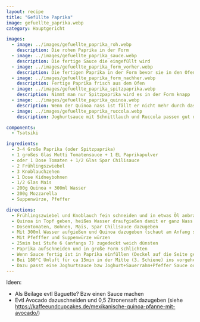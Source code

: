 ```yaml
---
layout: recipe
title: "Gefüllte Paprika"
image: gefuellte_paprika.webp
category: Hauptgericht

images:
  - image: ../images/gefuellte_paprika_roh.webp
    description: Die rohen Paprika in der Form
  - image: ../images/gefuellte_paprika_sauce.webp
    description: Die fertige Sauce die eingefüllt wird
  - image: ../images/gefuellte_paprika_form_vorher.webp
    description: Die fertigen Paprika in der Form bevor sie in den Ofen kommen
  - image: ../images/gefuellte_paprika_form_nachher.webp
    description: Fertige Paprika frisch aus dem Ofen
  - image: ../images/gefuellte_paprika_spitzpaprika.webp
    description: Nimmt man nur Spitzpaprika wird es in der Form knapp
  - image: ../images/gefuellte_paprika_quinoa.webp
    description: Wenn der Quinoa nass ist fällt er nicht mehr durch das Sieb
  - image: ../images/gefuellte_paprika_ruccola.webp
    description: Joghurtsauce mit Schnittlauch und Ruccola passen gut dazu

components:
  - Tsatsiki

ingredients:
  - 3-4 Große Paprika (oder Spitzpaprika)
  - 1 großes Glas Mutti Tomatensauce + 1 EL Paprikapulver
  - oder 1 Dose Tomaten + 1/2 Glas Spar Chilisauce
  - 2 Frühlingszwiebel
  - 3 Knoblauchzehen
  - 1 Dose Kidneybohnen
  - 1/2 Glas Mais
  - 200g Quinoa + 300ml Wasser
  - 200g Mozzarella
  - Suppenwürze, Pfeffer

directions:
  - Frühlingszwiebel und Knoblauch fein schneiden und in etwas Öl anbraten
  - Quinoa in Topf geben, heißes Wasser draufgießen damit er ganz Nass ist. Danach in Sieb gießen und darin gut mit heißem Wasser abwaschen (solang er noch nicht nass ist, fällt er evtl durchs Sieb)
  - Dosentomaten, Bohnen, Mais, Spar Chilisauce dazugeben
  - Mit 300ml Wasser aufgießen und Quinoa dazugeben (schaut am Anfang sehr flüssig aus aber saugt sich mit der Zeit voll)
  - Mit Pfefffer und Suppenwürze würzen
  - 25min bei Stufe 6 (anfangs 7) zugedeckt weich dünsten
  - Paprika aufschneiden und in große Form schlichten
  - Wenn Sauce fertig ist in Paprika einfüllen (Deckel auf die Seite geben) und mit geschnittenem Mozzarella bedecken
  - Bei 180°C Umluft für ca 15min in der Mitte (3. Schiene) ins vorgeheizte Backrohr geben (bis Käse leicht braun ist; gibt man sie länger rein wird Paprika zu weich)
  - Dazu passt eine Joghurtsauce bzw Joghurt+Sauerrahm+Pfeffer Sauce oder Bratkartoffeln
---
```


Ideen:

- Als Beilage evtl Baguette? Bzw einen Sauce machen
- Evtl Avocado dazuschneiden und 0,5 Zitronensaft dazugeben (siehe https://kaffeeundcupcakes.de/mexikanische-quinoa-pfanne-mit-avocado/)
